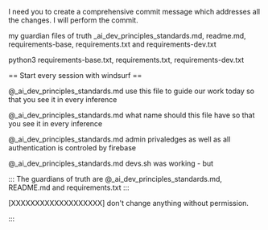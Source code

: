 I need you to create a comprehensive commit message which addresses all the changes. I will perform the commit.

my guardian files of truth _ai_dev_principles_standards.md, readme.md, requirements-base, requirements.txt and requirements-dev.txt

python3  requirements-base.txt, requirements.txt, requirements-dev.txt

== Start every session with windsurf ==

@_ai_dev_principles_standards.md use this file to guide our work today so that you see it in every inference

@_ai_dev_principles_standards.md what name should this file have so that you see it in every inference

@_ai_dev_principles_standards.md admin privaledges as well as all authentication is controled by firebase

@_ai_dev_principles_standards.md devs.sh was working - but 

:::
The guardians of truth are @_ai_dev_principles_standards.md, README.md and requirements.txt
:::

[XXXXXXXXXXXXXXXXXXX] don't change anything without permission.

:::
